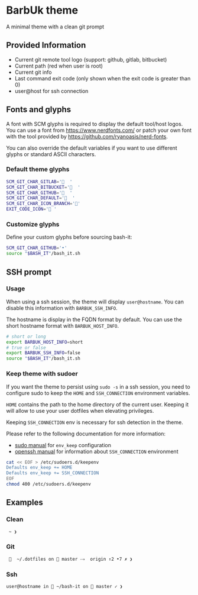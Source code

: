 # BarbUk theme

A minimal theme with a clean git prompt

## Provided Information

* Current git remote tool logo (support: github, gitlab, bitbucket)
* Current path (red when user is root)
* Current git info
* Last command exit code (only shown when the exit code is greater than 0)
* user@host for ssh connection

## Fonts and glyphs

A font with SCM glyphs is required to display the default tool/host logos.
You can use a font from https://www.nerdfonts.com/ or patch your own font with the tool
provided by https://github.com/ryanoasis/nerd-fonts.

You can also override the default variables if you want to use different glyphs or standard ASCII characters.

### Default theme glyphs

```bash
SCM_GIT_CHAR_GITLAB='  '
SCM_GIT_CHAR_BITBUCKET='  '
SCM_GIT_CHAR_GITHUB='  '
SCM_GIT_CHAR_DEFAULT='  '
SCM_GIT_CHAR_ICON_BRANCH=''
EXIT_CODE_ICON=' '
```

### Customize glyphs

Define your custom glyphs before sourcing bash-it:

```bash
SCM_GIT_CHAR_GITHUB='•'
source "$BASH_IT"/bash_it.sh
```

## SSH prompt

### Usage

When using a ssh session, the theme will display `user@hostname`.
You can disable this information with `BARBUK_SSH_INFO`.

The hostname is display in the FQDN format by default. You
can use the short hostname format with `BARBUK_HOST_INFO`.

```bash
# short or long
export BARBUK_HOST_INFO=short
# true or false
export BARBUK_SSH_INFO=false
source "$BASH_IT"/bash_it.sh
```

### Keep theme with sudoer

If you want the theme to persist using `sudo -s` in a ssh session, you need to configure sudo to keep the `HOME` and `SSH_CONNECTION` environment variables.

`HOME` contains the path to the home directory of the current user. Keeping it will allow to use your user dotfiles when elevating privileges.

Keeping `SSH_CONNECTION` env is necessary for ssh detection in the theme.

Please refer to the following documentation for more information:
 -  [sudo manual](https://www.sudo.ws/man/1.8.13/sudoers.man.html) for `env_keep` configuration
 -  [openssh manual](https://linux.die.net/man/1/ssh) for information about `SSH_CONNECTION` environment

```bash
cat << EOF > /etc/sudoers.d/keepenv
Defaults env_keep += HOME
Defaults env_keep += SSH_CONNECTION
EOF
chmod 400 /etc/sudoers.d/keepenv
```

## Examples

### Clean

```bash
 ~ ❯ 
```

### Git

```bash
   ~/.dotfiles on  master ⤏  origin ↑2 •7 ✗ ❯
```

### Ssh

```bash
user@hostname in  ~/bash-it on  master ✓ ❯
```
